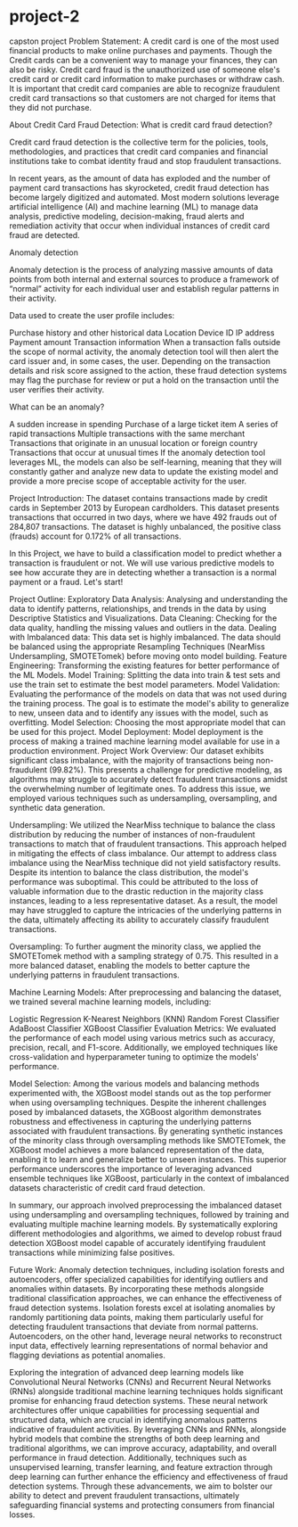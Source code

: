 # project-2
capston project
Problem Statement: A credit card is one of the most used financial products to make online purchases and payments. Though the Credit cards can be a convenient way to manage your finances, they can also be risky. Credit card fraud is the unauthorized use of someone else's credit card or credit card information to make purchases or withdraw cash. It is important that credit card companies are able to recognize fraudulent credit card transactions so that customers are not charged for items that they did not purchase.

About Credit Card Fraud Detection: What is credit card fraud detection?

Credit card fraud detection is the collective term for the policies, tools, methodologies, and practices that credit card companies and financial institutions take to combat identity fraud and stop fraudulent transactions.

In recent years, as the amount of data has exploded and the number of payment card transactions has skyrocketed, credit fraud detection has become largely digitized and automated. Most modern solutions leverage artificial intelligence (AI) and machine learning (ML) to manage data analysis, predictive modeling, decision-making, fraud alerts and remediation activity that occur when individual instances of credit card fraud are detected.

Anomaly detection

Anomaly detection is the process of analyzing massive amounts of data points from both internal and external sources to produce a framework of “normal” activity for each individual user and establish regular patterns in their activity.

Data used to create the user profile includes:

Purchase history and other historical data Location Device ID IP address Payment amount Transaction information When a transaction falls outside the scope of normal activity, the anomaly detection tool will then alert the card issuer and, in some cases, the user. Depending on the transaction details and risk score assigned to the action, these fraud detection systems may flag the purchase for review or put a hold on the transaction until the user verifies their activity.

What can be an anomaly?

A sudden increase in spending Purchase of a large ticket item A series of rapid transactions Multiple transactions with the same merchant Transactions that originate in an unusual location or foreign country Transactions that occur at unusual times If the anomaly detection tool leverages ML, the models can also be self-learning, meaning that they will constantly gather and analyze new data to update the existing model and provide a more precise scope of acceptable activity for the user.

Project Introduction: The dataset contains transactions made by credit cards in September 2013 by European cardholders. This dataset presents transactions that occurred in two days, where we have 492 frauds out of 284,807 transactions. The dataset is highly unbalanced, the positive class (frauds) account for 0.172% of all transactions.

In this Project, we have to build a classification model to predict whether a transaction is fraudulent or not. We will use various predictive models to see how accurate they are in detecting whether a transaction is a normal payment or a fraud. Let's start!

Project Outline: Exploratory Data Analysis: Analysing and understanding the data to identify patterns, relationships, and trends in the data by using Descriptive Statistics and Visualizations. Data Cleaning: Checking for the data quality, handling the missing values and outliers in the data. Dealing with Imbalanced data: This data set is highly imbalanced. The data should be balanced using the appropriate Resampling Techniques (NearMiss Undersampling, SMOTETomek) before moving onto model building. Feature Engineering: Transforming the existing features for better performance of the ML Models. Model Training: Splitting the data into train & test sets and use the train set to estimate the best model parameters. Model Validation: Evaluating the performance of the models on data that was not used during the training process. The goal is to estimate the model's ability to generalize to new, unseen data and to identify any issues with the model, such as overfitting. Model Selection: Choosing the most appropriate model that can be used for this project. Model Deployment: Model deployment is the process of making a trained machine learning model available for use in a production environment. Project Work Overview: Our dataset exhibits significant class imbalance, with the majority of transactions being non-fraudulent (99.82%). This presents a challenge for predictive modeling, as algorithms may struggle to accurately detect fraudulent transactions amidst the overwhelming number of legitimate ones. To address this issue, we employed various techniques such as undersampling, oversampling, and synthetic data generation.

Undersampling: We utilized the NearMiss technique to balance the class distribution by reducing the number of instances of non-fraudulent transactions to match that of fraudulent transactions. This approach helped in mitigating the effects of class imbalance. Our attempt to address class imbalance using the NearMiss technique did not yield satisfactory results. Despite its intention to balance the class distribution, the model's performance was suboptimal. This could be attributed to the loss of valuable information due to the drastic reduction in the majority class instances, leading to a less representative dataset. As a result, the model may have struggled to capture the intricacies of the underlying patterns in the data, ultimately affecting its ability to accurately classify fraudulent transactions.

Oversampling: To further augment the minority class, we applied the SMOTETomek method with a sampling strategy of 0.75. This resulted in a more balanced dataset, enabling the models to better capture the underlying patterns in fraudulent transactions.

Machine Learning Models: After preprocessing and balancing the dataset, we trained several machine learning models, including:

Logistic Regression K-Nearest Neighbors (KNN) Random Forest Classifier AdaBoost Classifier XGBoost Classifier Evaluation Metrics: We evaluated the performance of each model using various metrics such as accuracy, precision, recall, and F1-score. Additionally, we employed techniques like cross-validation and hyperparameter tuning to optimize the models' performance.

Model Selection: Among the various models and balancing methods experimented with, the XGBoost model stands out as the top performer when using oversampling techniques. Despite the inherent challenges posed by imbalanced datasets, the XGBoost algorithm demonstrates robustness and effectiveness in capturing the underlying patterns associated with fraudulent transactions. By generating synthetic instances of the minority class through oversampling methods like SMOTETomek, the XGBoost model achieves a more balanced representation of the data, enabling it to learn and generalize better to unseen instances. This superior performance underscores the importance of leveraging advanced ensemble techniques like XGBoost, particularly in the context of imbalanced datasets characteristic of credit card fraud detection.

In summary, our approach involved preprocessing the imbalanced dataset using undersampling and oversampling techniques, followed by training and evaluating multiple machine learning models. By systematically exploring different methodologies and algorithms, we aimed to develop robust fraud detection XGBoost model capable of accurately identifying fraudulent transactions while minimizing false positives.

Future Work: Anomaly detection techniques, including isolation forests and autoencoders, offer specialized capabilities for identifying outliers and anomalies within datasets. By incorporating these methods alongside traditional classification approaches, we can enhance the effectiveness of fraud detection systems. Isolation forests excel at isolating anomalies by randomly partitioning data points, making them particularly useful for detecting fraudulent transactions that deviate from normal patterns. Autoencoders, on the other hand, leverage neural networks to reconstruct input data, effectively learning representations of normal behavior and flagging deviations as potential anomalies.

Exploring the integration of advanced deep learning models like Convolutional Neural Networks (CNNs) and Recurrent Neural Networks (RNNs) alongside traditional machine learning techniques holds significant promise for enhancing fraud detection systems. These neural network architectures offer unique capabilities for processing sequential and structured data, which are crucial in identifying anomalous patterns indicative of fraudulent activities. By leveraging CNNs and RNNs, alongside hybrid models that combine the strengths of both deep learning and traditional algorithms, we can improve accuracy, adaptability, and overall performance in fraud detection. Additionally, techniques such as unsupervised learning, transfer learning, and feature extraction through deep learning can further enhance the efficiency and effectiveness of fraud detection systems. Through these advancements, we aim to bolster our ability to detect and prevent fraudulent transactions, ultimately safeguarding financial systems and protecting consumers from financial losses.
